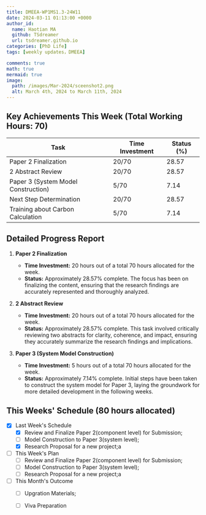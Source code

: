```yaml
---
title: DMEEA-WP1MS1.3-24W11
date: 2024-03-11 01:13:00 +0000
author_id:
  name: Haotian MA
  github: TSdreamer
  url: tsdreamer.github.io
categories: [PhD Life]
tags: [weekly updates，DMEEA] 

comments: true
math: true
mermaid: true
image:
  path: /images/Mar-2024/sceenshot2.png
  alt: March 4th, 2024 to March 11th, 2024
---
```




## Key Achievements This Week (Total Working Hours: 70)

| Task                                | Time Investment | Status (%) |
|-------------------------------------|-----------------|------------|
| Paper 2 Finalization                | 20/70           | 28.57      |
| 2 Abstract Review                   | 20/70           | 28.57      |
| Paper 3 (System Model Construction) | 5/70            | 7.14       |
| Next Step Determination             | 20/70           | 28.57      |
| Training about Carbon Calculation   | 5/70            | 7.14       |



## Detailed Progress Report

1. **Paper 2 Finalization**
   - **Time Investment:** 20 hours out of a total 70 hours allocated for the week.
   - **Status:** Approximately 28.57% complete. The focus has been on finalizing the content, ensuring that the research findings are accurately represented and thoroughly analyzed.

2. **2 Abstract Review**
   - **Time Investment:** 20 hours out of a total 70 hours allocated for the week.
   - **Status:** Approximately 28.57% complete. This task involved critically reviewing two abstracts for clarity, coherence, and impact, ensuring they accurately summarize the research findings and implications.

3. **Paper 3 (System Model Construction)**
   - **Time Investment:** 5 hours out of a total 70 hours allocated for the week.
   - **Status:** Approximately 7.14% complete. Initial steps have been taken to construct the system model for Paper 3, laying the groundwork for more detailed development in the following weeks.





## This Weeks' Schedule (80 hours allocated)

- [x] Last Week's Schedule
  + [x] Review and Finalize Paper 2(component level) for Submission;
  + [ ] Model Construction to Paper 3(system level);
  + [x] Research Proposal for a new project;a

- [ ] This Week's Plan
  + [ ] Review and Finalize Paper 2(component level) for Submission;
  + [ ] Model Construction to Paper 3(system level);
  + [ ] Research Proposal for a new project;a

- [ ] This Month's Outcome
  + [ ] Upgration Materials;
  + [ ] Viva Preparation



